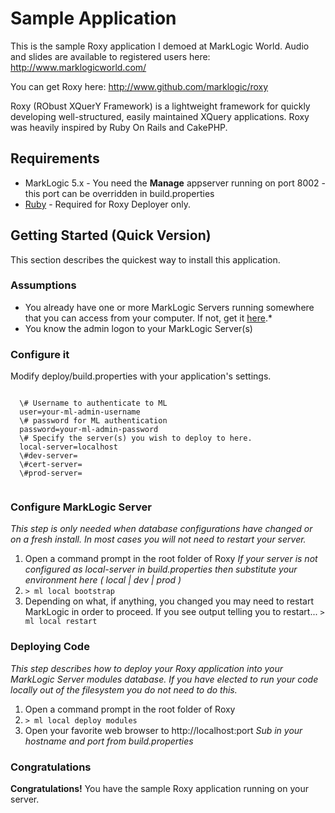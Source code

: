 # Sample Application
This is the sample Roxy application I demoed at MarkLogic World. Audio and slides are available to registered users here: http://www.marklogicworld.com/

You can get Roxy here: http://www.github.com/marklogic/roxy

Roxy (RObust XQuerY Framework) is a lightweight framework for quickly developing well-structured, easily maintained XQuery applications. Roxy was heavily inspired by Ruby On Rails and CakePHP.

## Requirements
* MarkLogic 5.x - You need the **Manage** appserver running on port 8002 - this port can be overridden in build.properties
* [Ruby](http://www.ruby-lang.org/en/) - Required for Roxy Deployer only.

## Getting Started (Quick Version)
This section describes the quickest way to install this application.

### Assumptions
* You already have one or more MarkLogic Servers running somewhere that you can access from your computer. If not, get it [here](http://community.marklogic.com/products).*
* You know the admin logon to your MarkLogic Server(s)

### Configure it
  Modify deploy/build.properties with your application's settings.

  <code>
  \# Username to authenticate to ML
  user=your-ml-admin-username
  \# password for ML authentication
  password=your-ml-admin-password
  \# Specify the server(s) you wish to deploy to here.
  local-server=localhost
  \#dev-server=
  \#cert-server=
  \#prod-server=
  </code>

### Configure MarkLogic Server
*This step is only needed when database configurations have changed or on a fresh install. In most cases you will not need to restart your server.*

1. Open a command prompt in the root folder of Roxy
  *If your server is not configured as local-server in build.properties then substitute your environment here ( local | dev | prod )*
2. `> ml local bootstrap`
3. Depending on what, if anything, you changed you may need to restart MarkLogic in order to proceed. If you see output telling you to restart...
  `> ml local restart`

### Deploying Code
*This step describes how to deploy your Roxy application into your MarkLogic Server modules database. If you have elected to run your code locally out of the filesystem you do not need to do this.*

1. Open a command prompt in the root folder of Roxy
2. `> ml local deploy modules`
3. Open your favorite web browser to http://localhost:port
  *Sub in your hostname and port from build.properties*

### Congratulations
**Congratulations!** You have the sample Roxy application running on your server.